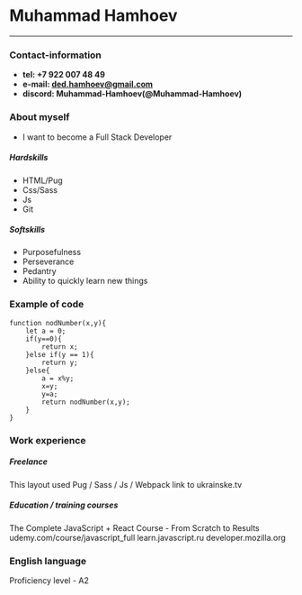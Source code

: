 # Muhammad Hamhoev
---
### Contact-information
- **tel: +7 922 007 48 49**
- **e-mail: ded.hamhoev@gmail.com**
- **discord: Muhammad-Hamhoev(@Muhammad-Hamhoev)**
### About myself
-	I want to become a Full Stack Developer
##### Hardskills
-   HTML/Pug
-   Css/Sass
-   Js
-   Git
##### Softskills
- Purposefulness
- Perseverance
- Pedantry
- Ability to quickly learn new things
### Example of code
```
function nodNumber(x,y){
	let a = 0;
	if(y==0){
		return x;
	}else if(y == 1){
		return y;
	}else{
		a = x%y;
		x=y;
		y=a;
		return nodNumber(x,y);
	}
}
```
### Work experience
##### Freelance
This layout used 
Pug / Sass / Js / Webpack
link to ukrainske.tv
##### Education / training courses
The Complete JavaScript + React Course - From Scratch to Results udemy.com/course/javascript_full
learn.javascript.ru
developer.mozilla.org
### English language
Proficiency level - A2